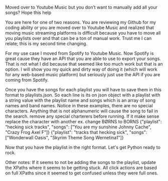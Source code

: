 Moved over to Youtube Music but you don’t want to manually add all your songs? Hope this help

You are here for one of two reasons. You are reviewing my Github for my coding ability or you are moved over to Youtube Music and realized that moving music streaming platforms is difficult because you have to move all you playlists over and that can be a ton of manual work. Trust me I can relate; this is my second time changing.

For my use case I moved from Spotify to Youtube Music. Now Spotify is great cause they have an API that you are able to use to export your songs. That is not what I did because that seemed like too much work but that is an option. I will show you my quick and dirty way of doing it (which will work for any web-based music platform) but seriously just use the API if you are coming from Spotify.

Once you have the songs for each playlist you will have to save them in this format to playlists.json. So each line is its on json object with a playlist with a string value with the playlist name and songs which is an array of song names and band names. Notice in these examples, there are no special characters. Anything that is not alphanumeric will cause the song to fail in the search. remove any special charterers before running. If it make sense replace the character with another ex. change BØRNS to BORNS 
{"playlist": "hecking sick tracks", "songs": ["You are my sunshine Johnny Cache", "Crazy Frog Axel F"]} 
{"playlist": "tracks that hecking sick", "songs": ["Wonderwall Oasis", "Skyrim Theme Song Wernetina1"]}

Now that you have the playlist in the right format. Let's get Python ready to rock. 

Other notes: If it seems to not be adding the songs to the playlist, update the XPaths where it seems to be getting stuck. All click actions are based on full XPaths since it seemed to get confused unless they were full ones.

